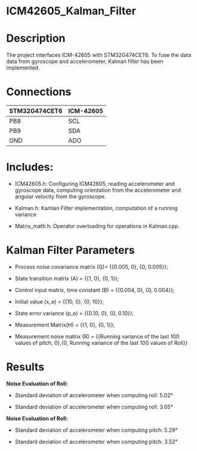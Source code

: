 # ICM42605_Kalman_Filter

# Description

The project interfaces ICM-42605 with STM32G474CET6. To fuse the data data from gyroscope and accelerometer, Kalman filter has been implemented.

# Connections

STM32G474CET6  | ICM-42605
------------- | -------------
PB8  | SCL
PB9  | SDA
GND  | ADO

# Includes:

 * ICM42605.h: Configuring ICM42605, reading accelerometer and gyroscope data, computing orientation from the accelerometer and angular velocity from the gyroscope.
 
 * Kalman.h: Kamlan Filter implementation, computation of a running variance

 * Matrix_math.h: Operator overloading for operations in Kalman.cpp.
 
 # Kalman Filter Parameters
 
* Process noise covariance matrix (Q)= {{0.005, 0}, {0, 0.005}};

* State transition matrix (A) = {{1, 0}, {0, 1}};

* Control input matrix, time constant (B) = {{0.004, 0}, {0, 0.004}};

* Initial value (x_e) = {{10, 0}, {0, 10}};

* State error variance (p_e) = {{0.10, 0}, {0, 0.10}};

* Measurement Matrix(H) = {{1, 0}, {0, 1}};

* Measurement noise matrix (R) = {{Running variance of the last 100 values of pitch, 0},{0, Running variance of the last 100 values of Roll}}

# Results

**Noise Evaluation  of Roll:**

* Standard deviation of accelerometer when computing roll: 5.02°

* Standard deviation of accelerometer when computing roll: 3.05° 

**Noise Evaluation of Roll:**

* Standard deviation of accelerometer when computing pitch: 5.29°

* Standard deviation of accelerometer when computing pitch: 3.52°
